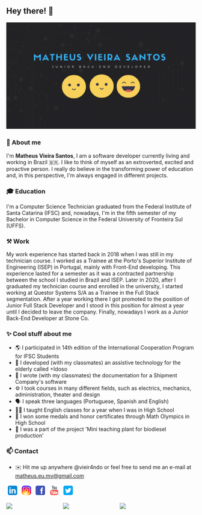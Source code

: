 ## Hey there! 👋

![header](/img/Header.gif)

### 🍰 About me

I'm **Matheus Vieira Santos**, I am a software developer currently living and working in Brazil 🇧🇷. I like to think of myself as an extroverted, excited and proactive person. I really do believe in the transforming power of education and, in this perspective, I'm always engaged in different projects.

### 🎓 Education

I'm a Computer Science Technician graduated from the Federal Institute of Santa Catarina (IFSC) and, nowadays, I'm in the fifth semester of my Bachelor in Computer Science in the Federal University of Fronteira Sul (UFFS).

### ⚒️ Work

My work experience has started back in 2018 when I was still in my technician course. I worked as a Trainee at the Porto's Superior Institute of Engineering (ISEP) in Portugal, mainly with Front-End developing. This experience lasted for a semester as it was a contracted partnership between the school I studied in Brazil and ISEP. Later in 2020, after I graduated my technician course and enrolled in the university, I started working at Questor Systems S/A as a Trainee in the Full Stack segmentation. After a year working there I got promoted to the position of Junior Full Stack Developer and I stood in this position for almost a year until I decided to leave the company. Finally, nowadays I work as a Junior Back-End Developer at Stone Co.

### ✨ Cool stuff about me

- 🌎 I participated in 14th edition of the International Cooperation Program for IFSC Students
- 💊 I developed (with my classmates) an assistive technology for the elderly called +Idoso
- 📄 I wrote (with my classmates) the documentation for a Shipment Company's software
- ⚙️ I took courses in many different fields, such as electrics, mechanics, administration, theater and design
- 🗣️ I speak three languages (Portuguese, Spanish and English)
- 🧑‍🏫 I taught English classes for a year when I was in High School
- 🏅 I won some medals and honor certificates through Math Olympics in High School
- 🌱 I was a part of the project 'Mini teaching plant for biodiesel production'

### 📫 Contact

- ✉️ Hit me up anywhere @vieir4ndo or feel free to send me an e-mail at matheus.eu.mv@gmail.com

[<img alt="Matheus | LinkedIn" width="33px" src="/img/icons8-linkedin-48.png" />](https://www.linkedin.com/in/vieir4ndo/) [<img alt="Matheus | Instagram" width="33px" src="/img/icons8-instagram-48.png" />](https://www.instagram.com/vieir4ndo) [<img alt="Matheus | Facebook" width="33px" src="/img/icons8-facebook-48.png" />](https://www.facebook.com/vieir4ndo) [<img alt="Matheus | Youtube" width="33px" src="/img/icons8-youtube-48.png" />](https://youtube.com/channel/UCx3J5aiV1PKElesn0D_tf_w) [<img alt="Matheus | Twitter" width="33px" src="/img/icons8-twitter-quadrado-48.png" />](https://www.twitter.com/vieir4ndo)

<img align="left" src="https://github-readme-stats.vercel.app/api/?username=vieir4ndo&count_private=true&theme=dracula" width="30%"/>
<img align="left" src="https://github-readme-stats.vercel.app/api/top-langs/?username=vieir4ndo&theme=dracula&hide=Jupyter Notebook&langs_count=8&layout=compact" width="30%"/>
<img align="left" src="https://github-readme-streak-stats.herokuapp.com/?user=vieir4ndo&theme=dracula" width="30%">
